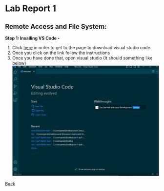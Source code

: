 # Lab Report 1
## **Remote Access and File System:**

**Step 1: Insalling VS Code -**
1. Click [here](https://code.visualstudio.com/) in order to get to the page to download visual studio code.
2. Once you click on the link follow the instructions
3. Once you have done that, open visual studio (It should something like below)
![VScode Open](VScodeFirst.png)

[Back](https://ienaweigh.github.io/cse15l-lab-reports/)
